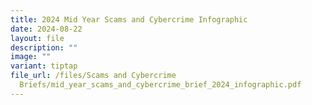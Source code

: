 ```yaml
---
title: 2024 Mid Year Scams and Cybercrime Infographic
date: 2024-08-22
layout: file
description: ""
image: ""
variant: tiptap
file_url: /files/Scams and Cybercrime
  Briefs/mid_year_scams_and_cybercrime_brief_2024_infographic.pdf
---
```

